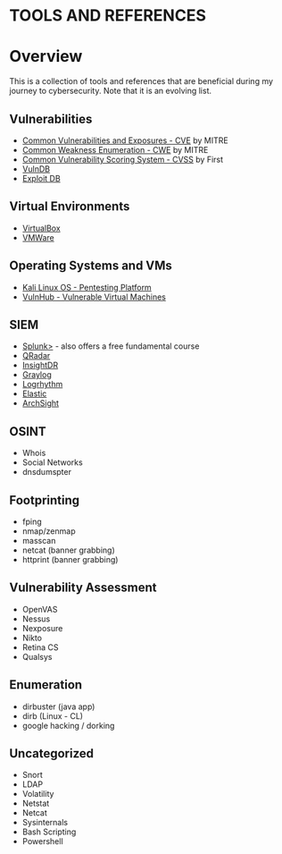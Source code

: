 # TOOLS AND REFERENCES

# Overview
This is a collection of tools and references that are beneficial during my journey to cybersecurity. Note that it is an evolving list.

## Vulnerabilities 
* [Common Vulnerabilities and Exposures - CVE](https://cve.mitre.org/) by MITRE 
* [Common Weakness Enumeration - CWE](https://cwe.mitre.org/) by MITRE
* [Common Vulnerability Scoring System - CVSS](https://www.first.org/cvss/) by First
* [VulnDB](https://vuldb.com/)
* [Exploit DB](https://www.exploit-db.com/)

## Virtual Environments
* [VirtualBox](https://www.virtualbox.org/)
* [VMWare](https://www.vmware.com/products/workstation-player/workstation-player-evaluation.html)

## Operating Systems and VMs
* [Kali Linux OS - Pentesting Platform ](https://www.kali.org/) 
* [VulnHub - Vulnerable Virtual Machines](https://www.vulnhub.com/)

## SIEM
* [Splunk>](https://www.splunk.com/) - also offers a free fundamental course 
* [QRadar](https://www.ibm.com/security/security-intelligence/qradar)
* [InsightDR](https://www.rapid7.com/products/insightidr/)
* [Graylog](https://www.graylog.org/solutions/security)
* [Logrhythm](https://logrhythm.com/)
* [Elastic](https://www.elastic.co/siem)
* [ArchSight](https://www.microfocus.com/en-us/products/siem-security-information-event-management/overview)

## OSINT
* Whois
* Social Networks
* dnsdumspter

## Footprinting
* fping
* nmap/zenmap
* masscan
* netcat (banner grabbing)
* httprint (banner grabbing)

## Vulnerability Assessment
* OpenVAS
* Nessus
* Nexposure
* Nikto
* Retina CS
* Qualsys

## Enumeration
* dirbuster (java app)
* dirb (Linux - CL)
* google hacking / dorking 

## Uncategorized
* Snort
* LDAP
* Volatility
* Netstat
* Netcat
* Sysinternals
* Bash Scripting
* Powershell
